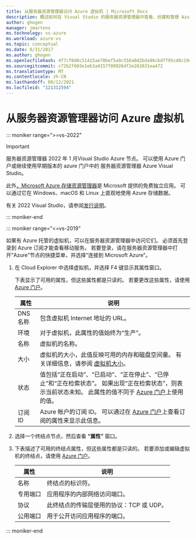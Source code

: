 ```yaml
---
title: 从服务器资源管理器访问 Azure 虚拟机 | Microsoft Docs
description: 概述如何在 Visual Studio 的服务器资源管理器中查看、创建和管理 Azure 虚拟机 (VM)。
author: ghogen
manager: jmartens
ms.technology: vs-azure
ms.workload: azure-vs
ms.topic: conceptual
ms.date: 8/31/2017
ms.author: ghogen
ms.openlocfilehash: 4f7cf0d8c51415ae70bef5a9c556a0d2bda96cbd7f95cd8c194d62ca71060c25
ms.sourcegitcommit: c72b2f603e1eb3a4157f00926df2e263831ea472
ms.translationtype: MT
ms.contentlocale: zh-CN
ms.lasthandoff: 08/12/2021
ms.locfileid: "121312594"
---
```

# <a name="accessing-azure-virtual-machines-from-server-explorer"></a>从服务器资源管理器访问 Azure 虚拟机

::: moniker range=">=vs-2022"
> [!Important]
> 服务器资源管理器 2022 年 1 月Visual Studio Azure 节点。 可以使用 Azure 门户或继续使用早期版本的 azure 门户中的 服务器资源管理器 Azure Visual Studio。
>
> 此外[，Microsoft Azure 存储资源管理器](/azure/vs-azure-tools-storage-manage-with-storage-explorer)是 Microsoft 提供的免费独立应用。 可以通过它在 Windows、macOS 和 Linux 上直观地使用 Azure 存储数据。
>
> 有关 2022 Visual Studio，请参阅[发行说明](/visualstudio/releases/2022/release-notes-preview/)。

::: moniker-end

::: moniker range="<=vs-2019"

如果有 Azure 托管的虚拟机，可以在服务器资源管理器中访问它们。 必须首先登录到 Azure 订阅才能查看移动服务。 若要登录，请在服务器资源管理器中打开“Azure”节点的快捷菜单，并选择“连接到 Microsoft Azure”。

1. 在 Cloud Explorer 中选择虚拟机，并选择 F4 键显示其属性窗口。

    下表显示了可用的属性，但这些属性都是只读的。 若要更改这些属性，请使用 [Azure 门户](https://portal.azure.com)。

   | 属性 | 说明 |
   | --- | --- |
   | DNS 名称 |包含虚拟机 Internet 地址的 URL。 |
   | 环境 |对于虚拟机，此属性的值始终为“生产”。 |
   | 名称 |虚拟机的名称。 |
   | 大小 |虚拟机的大小，此值反映可用的内存和磁盘空间量。 有关详细信息，请参阅 [虚拟机大小](/azure/cloud-services/cloud-services-sizes-specs)。 |
   | 状态 |值包括“正在启动”、“已启动”、“正在停止”、“已停止”和“正在检索状态”。 如果出现“正在检索状态”，则表示当前状态未知。 此属性的值不同于 [Azure 门户](https://portal.azure.com)上使用的值。 |
   | 订阅 ID |Azure 帐户的订阅 ID。 可以通过在 [Azure 门户](https://portal.azure.com)上查看订阅的属性来显示此信息。 |
2. 选择一个终结点节点，然后查看 **“属性”** 窗口。
3. 下表描述了可用的终结点属性，但这些属性都是只读的。 若要添加或编辑虚拟机的终结点，请使用 [Azure 门户](https://portal.azure.com)。

   | 属性 | 说明 |
   | --- | --- |
   | 名称 |终结点的标识符。 |
   | 专用端口 |应用程序的内部网络访问端口。 |
   | 协议 |此终结点的传输层使用的协议：TCP 或 UDP。 |
   | 公用端口 |用于公开访问应用程序的端口。 |

::: moniker-end